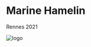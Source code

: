 # Marine Hamelin
Rennes 2021


![logo](https://intranet.univ-rennes2.fr/sites/default/files/resize/UHB/SERVICE-COMMUNICATION/logor2-noir-150x147.png)
